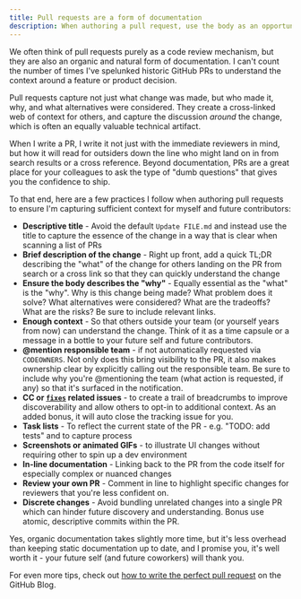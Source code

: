 ```yaml
---
title: Pull requests are a form of documentation
description: When authoring a pull request, use the body as an opportunity to document the proposed change, especially the "why", and cross link any related issues or other PRs to create a trail of breadcrumbs for future contributors.
---
```


We often think of pull requests purely as a code review mechanism, but they are also an organic and natural form of documentation. I can't count the number of times I've spelunked historic GitHub PRs to understand the context around a feature or product decision.

Pull requests capture not just what change was made, but who made it, why, and what alternatives were considered. They create a cross-linked web of context for others, and  capture the discussion *around* the change, which is often an equally valuable technical artifact.

When I write a PR, I write it not just with the immediate reviewers in mind, but how it will read for outsiders down the line who might land on in from search results or a cross reference. Beyond documentation, PRs are a great place for your colleagues to ask the type of "dumb questions" that gives you the confidence to ship. 

To that end, here are a few practices I follow when authoring pull requests to ensure I'm capturing sufficient context for myself and future contributors:

* **Descriptive title** - Avoid the default `Update FILE.md` and instead use the title to capture the essence of the change in a way that is clear when scanning a list of PRs
* **Brief description of the change** - Right up front, add a quick TL;DR describing the "what" of the change for others landing on the PR from search or a cross link so that they can quickly understand the change
* **Ensure the body describes the "why"** - Equally essential as the "what" is the "why". Why is this change being made? What problem does it solve? What alternatives were considered? What are the tradeoffs? What are the risks? Be sure to include relevant links.
* **Enough context** - So that others outside your team (or yourself years from now) can understand the change. Think of it as a time capsule or a message in a bottle to your future self and future contributors.
* **@mention responsible team** - if not automatically requested via `CODEOWNERS`. Not only does this bring visibility to the PR, it also makes ownership clear by explicitly calling out the responsible team. Be sure to include why you're @mentioning the team (what action is requested, if any) so that it's surfaced in the notification.
* **CC or [`fixes`](https://docs.github.com/en/get-started/writing-on-github/working-with-advanced-formatting/using-keywords-in-issues-and-pull-requests) related issues** - to create a trail of breadcrumbs to improve discoverability and allow others to opt-in to additional context. As an added bonus, it will auto close the tracking issue for you.
* **Task lists** - To reflect the current state of the PR - e.g. "TODO: add tests" and to capture process 
* **Screenshots or animated GIFs** - to illustrate UI changes without requiring other to spin up a dev environment
* **In-line documentation** - Linking back to the PR from the code itself for especially complex or nuanced changes
* **Review your own PR** - Comment in line to highlight specific changes for reviewers that you're less confident on.
* **Discrete changes** - Avoid bundling unrelated changes into a single PR which can hinder future discovery and understanding. Bonus use atomic, descriptive commits within the PR.

Yes, organic documentation takes slightly more time, but it's less overhead than keeping static documentation up to date, and I promise you, it's well worth it - your future self (and future coworkers) will thank you.

For even more tips, check out [how to write the perfect pull request](https://github.blog/2015-01-21-how-to-write-the-perfect-pull-request/) on the GitHub Blog.
